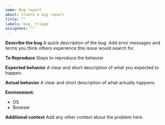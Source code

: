```yaml
---
name: Bug report
about: Create a bug report
title: ""
labels: bug, triage
assignees: ""
---
```


**Describe the bug**
A quick description of the bug. Add error messages and terms you think others experience this issue would search for.

**To Reproduce**
Steps to reproduce the behavior

**Expected behavior**
A clear and short description of what you expected to happen.

**Actual behavior**
A clear and short description of what actually happens.

**Environment:**

- OS
- Browser

**Additional context**
Add any other context about the problem here.
